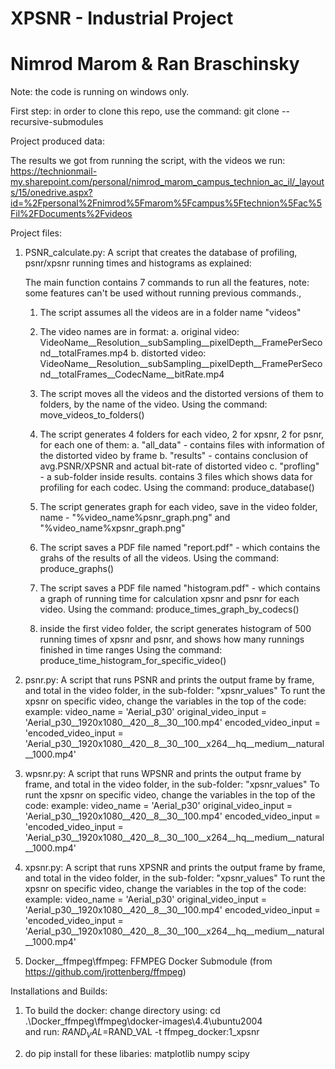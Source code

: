 # XPSNR - Industrial Project
# Nimrod Marom & Ran Braschinsky

Note: the code is running on windows only.

First step: in order to clone this repo, use the command: git clone --recursive-submodules 

Project produced data:

The results we got from running the script, with the videos we run: https://technionmail-my.sharepoint.com/personal/nimrod_marom_campus_technion_ac_il/_layouts/15/onedrive.aspx?id=%2Fpersonal%2Fnimrod%5Fmarom%5Fcampus%5Ftechnion%5Fac%5Fil%2FDocuments%2Fvideos


Project files:

1. PSNR_calculate.py:
   A script that creates the database of profiling, psnr/xpsnr running times and histograms as explained:

   The main function contains 7 commands to run all the features, note: some features can't be used without running previous commands.,

   1. The script assumes all the videos are in a folder name "videos"
   2. The video names are in format:
      a. original video: VideoName\_\_Resolution\_\_subSampling\_\_pixelDepth\_\_FramePerSecond\_\_totalFrames.mp4
      b. distorted video: VideoName\_\_Resolution\_\_subSampling\_\_pixelDepth\_\_FramePerSecond\_\_totalFrames\_\_CodecName\_\_bitRate.mp4

   3. The script moves all the videos and the distorted versions of them to folders, by the name of the video.
      Using the command: move_videos_to_folders()
   4. The script generates 4 folders for each video, 2 for xpsnr, 2 for psnr, for each one of them:
      a. "all_data" - contains files with information of the distorted video by frame
      b. "results" - contains conclusion of avg.PSNR/XPSNR and actual bit-rate of distorted video
      c. "profling" - a sub-folder inside results. contains 3 files which shows data for profiling for each codec.
      Using the command: produce_database()

   5. The script generates graph for each video, save in the video folder, name - "%video_name%psnr_graph.png" and "%video_name%xpsnr_graph.png"
   6. The script saves a PDF file named "report.pdf" - which contains the grahs of the results of all the videos.
      Using the command: produce_graphs()

   7. The script saves a PDF file named "histogram.pdf" - which contains a graph of running time for calculation xpsnr and psnr for each video.
      Using the command: produce_times_graph_by_codecs()

   8. inside the first video folder, the script generates histogram of 500 running times of xpsnr and psnr, and shows how many runnings finished in
      time ranges
      Using the command: produce_time_histogram_for_specific_video()

2. psnr.py:
   A script that runs PSNR and prints the output frame by frame, and total in the video folder, in the sub-folder: "xpsnr_values"
   To runt the xpsnr on specific video, change the variables in the top of the code:
   example:
   video_name = 'Aerial_p30'
   original_video_input = 'Aerial_p30\_\_1920x1080\_\_420\_\_8\_\_30\_\_100.mp4'
   encoded_video_input = 'encoded_video_input = 'Aerial_p30\_\_1920x1080\_\_420\_\_8\_\_30\_\_100\_\_x264\_\_hq\_\_medium\_\_natural\_\_1000.mp4'
3. wpsnr.py:
   A script that runs WPSNR and prints the output frame by frame, and total in the video folder, in the sub-folder: "xpsnr_values"
   To runt the xpsnr on specific video, change the variables in the top of the code:
   example:
   video_name = 'Aerial_p30'
   original_video_input = 'Aerial_p30\_\_1920x1080\_\_420\_\_8\_\_30\_\_100.mp4'
   encoded_video_input = 'encoded_video_input = 'Aerial_p30\_\_1920x1080\_\_420\_\_8\_\_30\_\_100\_\_x264\_\_hq\_\_medium\_\_natural\_\_1000.mp4'

4. xpsnr.py:
   A script that runs XPSNR and prints the output frame by frame, and total in the video folder, in the sub-folder: "xpsnr_values"
   To runt the xpsnr on specific video, change the variables in the top of the code:
   example:
   video_name = 'Aerial_p30'
   original_video_input = 'Aerial_p30\_\_1920x1080\_\_420\_\_8\_\_30\_\_100.mp4'
   encoded_video_input = 'encoded_video_input = 'Aerial_p30\_\_1920x1080\_\_420\_\_8\_\_30\_\_100\_\_x264\_\_hq\_\_medium\_\_natural\_\_1000.mp4'

5. Docker\_\_ffmpeg\ffmpeg:
   FFMPEG Docker Submodule (from https://github.com/jrottenberg/ffmpeg)


Installations and Builds:

1. To build the docker:
   change directory using: cd .\Docker_ffmpeg\ffmpeg\docker-images\4.4\ubuntu2004\
   and run:
   $RAND_VAL=%{Get-Random} ; docker build . --build-arg DUMMY=$RAND_VAL -t ffmpeg_docker:1_xpsnr

2. do pip install for these libaries:
   matplotlib
   numpy
   scipy
